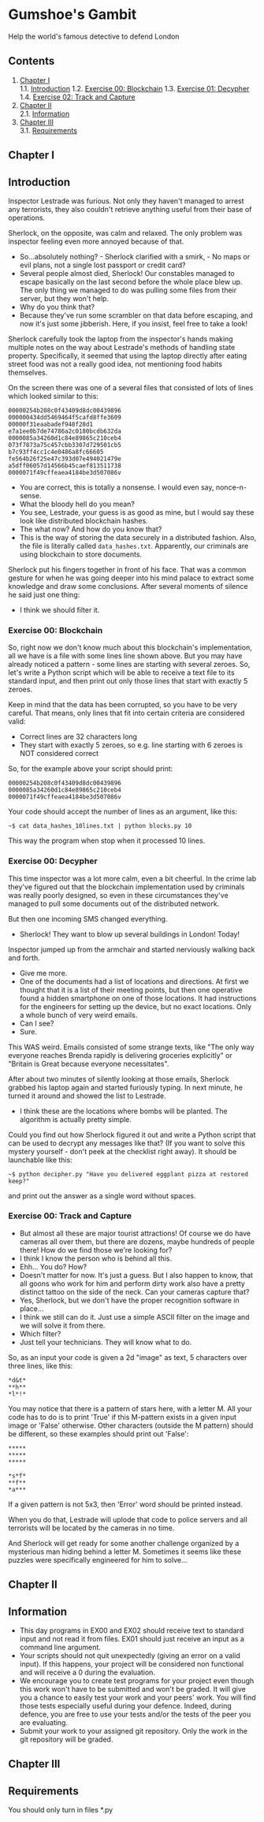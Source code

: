 # Gumshoe's Gambit

Help the world's famous detective to defend London

## Contents

1. [Chapter I](#chapter-i) \
    1.1. [Introduction](#introduction)
    1.2. [Exercise 00: Blockchain](#ex00)
    1.3. [Exercise 01: Decypher](#ex01)    
    1.4. [Exercise 02: Track and Capture](#ex02)  
2. [Chapter II](#chapter-ii) \
    2.1. [Information](#information)
3. [Chapter III](#chapter-iii) \
    3.1. [Requirements](#requirements)

<h2 id="chapter-i" >Chapter I</h2>
<h2 id="introduction" >Introduction</h2>

Inspector Lestrade was furious. Not only they haven't managed to arrest any terrorists,
they also couldn't retrieve anything useful from their base of operations.

Sherlock, on the opposite, was calm and relaxed. The only problem was inspector
feeling even more annoyed because of that.

- So...absolutely nothing? - Sherlock clarified with a smirk, - No maps or evil plans,
  not a single lost passport or credit card?
- Several people almost died, Sherlock! Our constables managed to escape basically on the
  last second before the whole place blew up. The only thing we managed to do was pulling
  some files from their server, but they won't help.
- Why do you think that?
- Because they've run some scrambler on that data before escaping, and now it's just some
  jibberish. Here, if you insist, feel free to take a look!

Sherlock carefully took the laptop from the inspector's hands making multiple notes on
the way about Lestrade's methods of handling state property. Specifically, it seemed that
using the laptop directly after eating street food was not a really good idea, not
mentioning food habits themselves.

On the screen there was one of a several files that consisted of lots of lines which
looked similar to this:

```
00000254b208c0f43409d8dc00439896
000000434dd5469464f5cafd8ffe3609
00000f31eaabadef948f28d1
e7a1ee0b7de74786a2c0180bcdb632da
0000085a34260d1c84e89865c210ceb4
073f7873a75c457cbb3307d729501cb5
b7c93ff4cc1c4e0486a8fc66605
fe564b26f25e47c393d07e494021479e
a5dff06057d14566b45caef813511738
0000071f49cffeaea4184be3d507086v
```

- You are correct, this is totally a nonsense. I would even say, nonce-n-sense.
- What the bloody hell do you mean?
- You see, Lestrade, your guess is as good as mine, but I would say these look like
  distributed blockchain hashes.
- The what now? And how do you know that?
- This is the way of storing the data securely in a distributed fashion. Also, the
  file is literally called `data_hashes.txt`. Apparently, our criminals are using
  blockchain to store documents.

Sherlock put his fingers together in front of his face. That was a common gesture
for when he was going deeper into his mind palace to extract some knowledge and 
draw some conclusions. After several moments of silence he said just one thing:

- I think we should filter it.

<h3 id="ex00">Exercise 00: Blockchain</h3>

So, right now we don't know much about this blockchain's implementation, all we 
have is a file with some lines line shown above. But you may have already noticed
a pattern - some lines are starting with several zeroes. So, let's write a Python
script which will be able to receive a text file to its standard input, and then
print out only those lines that start with exactly 5 zeroes.

Keep in mind that the data has been corrupted, so you have to be very careful. 
That means, only lines that fit into certain criteria are considered valid:

- Correct lines are 32 characters long
- They start with exactly 5 zeroes, so e.g. line starting with 6 zeroes is NOT
  considered correct

So, for the example above your script should print:

```
00000254b208c0f43409d8dc00439896
0000085a34260d1c84e89865c210ceb4
0000071f49cffeaea4184be3d507086v
```

Your code should accept the number of lines as an argument, like this:

`~$ cat data_hashes_10lines.txt | python blocks.py 10`

This way the program when stop when it processed 10 lines.

<h3 id="ex01">Exercise 00: Decypher</h3>

This time inspector was a lot more calm, even a bit cheerful. In the crime lab
they've figured out that the blockchain implementation used by criminals was
really poorly designed, so even in these circumstances they've managed to pull
some documents out of the distributed network.

But then one incoming SMS changed everything. 

- Sherlock! They want to blow up several buildings in London! Today!

Inspector jumped up from the armchair and started nerviously walking back and 
forth.

- Give me more.
- One of the documents had a list of locations and directions. At first we
  thought that it is a list of their meeting points, but then one operative
  found a hidden smartphone on one of those locations. It had instructions 
  for the engineers for setting up the device, but no exact locations. Only 
  a whole bunch of very weird emails.
- Can I see?
- Sure.

This WAS weird. Emails consisted of some strange texts, like "The only way
everyone reaches Brenda rapidly is delivering groceries explicitly" or 
"Britain is Great because everyone necessitates".

After about two minutes of silently looking at those emails, Sherlock
grabbed his laptop again and started furiously typing. In next minute, he
turned it around and showed the list to Lestrade.

- I think these are the locations where bombs will be planted. The
  algorithm is actually pretty simple.

Could you find out how Sherlock figured it out and write a Python script
that can be used to decrypt any messages like that? (If you want to solve
this mystery yourself - don't peek at the checklist right away). It should
be launchable like this:

`~$ python decipher.py "Have you delivered eggplant pizza at restored keep?"`

and print out the answer as a single word without spaces.

<h3 id="ex02">Exercise 00: Track and Capture</h3>

- But almost all these are major tourist attractions! Of course we do have
  cameras all over them, but there are dozens, maybe hundreds of people
  there! How do we find those we're looking for?
- I think I know the person who is behind all this.
- Ehh... You do? How?
- Doesn't matter for now. It's just a guess. But I also happen to know,
  that all goons who work for him and perform dirty work also have a pretty
  distinct tattoo on the side of the neck. Can your cameras capture that?
- Yes, Sherlock, but we don't have the proper recognition software in place...
- I think we still can do it. Just use a simple ASCII filter on the image
  and we will solve it from there.
- Which filter?
- Just tell your technicians. They will know what to do.

So, as an input your code is given a 2d "image" as text, 5 characters over
three lines, like this:

```
*d&t*
**h**
*l*!*
```

You may notice that there is a pattern of stars here, with a letter M. All
your code has to do is to print 'True' if this M-pattern exists in a given
input image or 'False' otherwise. Other characters (outside the M pattern)
should be different, so these examples should print out 'False':

```
*****
*****
*****
```

```
*s*f*
**f**
*a***
```

If a given pattern is not 5x3, then 'Error' word should be printed instead.

When you do that, Lestrade will uplode that code to police servers and all
terrorists will be located by the cameras in no time.

And Sherlock will get ready for some another challenge organized by a 
mysterious man hiding behind a letter M. Sometimes it seems like these
puzzles were specifically engineered for him to solve...

<h2 id="chapter-ii">Chapter II</h2>
<h2 id="information" >Information</h2>

- This day programs in EX00 and EX02 should receive text to standard input and
  not read it from files. EX01 should just receive an input as a command line argument.
- Your scripts should not quit unexpectedly (giving an error on a valid input).
  If this happens, your project will be considered
  non functional and will receive a 0 during the evaluation.
- We encourage you to create test programs for your project even though this work
  won't have to be submitted and won't be graded. It will give you a chance
  to easily test your work and your peers' work. You will find those tests especially
  useful during your defence. Indeed, during defence, you are free to use your tests
  and/or the tests of the peer you are evaluating.
- Submit your work to your assigned git repository. Only the work in the git repository will be graded.

<h2 id="chapter-iii">Chapter III</h2>
<h2 id="requirements">Requirements</h2>

You should only turn in files *.py
